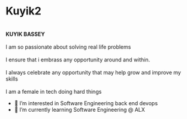 # Kuyik2

<br><b>KUYIK BASSEY</br></b>
<br>I am so passionate about solving real life problems</br>
<br>I ensure that i embrass any opportunity around and within. </br>
<br>I always celebrate any opportunity that may help grow and improve my skills</br>
<br>I am a female in tech doing hard things</br>

- 👀 I’m interested in Software Engineering back end devops
- 🌱 I’m currently learning Software Engineering @ ALX


<!---
Kuyik2/Kuyik2 is a ✨ special ✨ repository because its `README.md` (this file) appears on your GitHub profile.
You can click the Preview link to take a look at your changes.
--->
